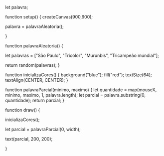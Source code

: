 let palavra;

function setup() {
  createCanvas(900,600);

  palavra = palavraAleatoria();
  
}

function palavraAleatoria() {
  
  let palavras = ["São Paulo", "Tricolor", "Murunbis", "Tricampeão mundial"];
  
  return random(palavras);
}

function inicializaCores() {
  background("blue");
  fill("red");
  textSize(64);
  textAlign(CENTER, CENTER);
}

function palavraParcial(minimo, maximo) {
  let quantidade = map(mouseX, minimo, maximo, 1, palavra.length);
  let parcial = palavra.substring(0, quantidade);
  return parcial;
}

function draw() {
  
  inicializaCores();

  let parcial = palavraParcial(0, width);
    
  text(parcial, 200, 200);
  
}
